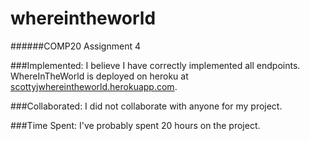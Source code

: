 whereintheworld
===============
######COMP20 Assignment 4



###Implemented:
I believe I have correctly implemented all endpoints. WhereInTheWorld is deployed on heroku at [scottyjwhereintheworld.herokuapp.com](scottyjwhereintheworld.herokuapp.com).

###Collaborated:
I did not collaborate with anyone for my project.

###Time Spent:
I've probably spent 20 hours on the project.

